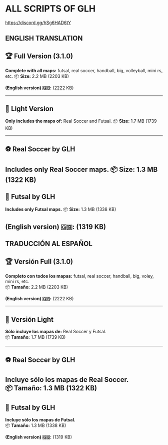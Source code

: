 # ALL SCRIPTS OF GLH
https://discord.gg/hSg6HAD6tY

## ENGLISH TRANSLATION
## 🏆 **Full Version (3.1.0)**
**Complete with all maps:** futsal, real soccer, handball, big, volleyball, mini rs, etc.
📦 **Size:** 2.2 MB (2203 KB)

**(English version) 🇬🇧:** (2222 KB)

---

## 🌟 **Light Version**
**Only includes the maps of:** Real Soccer and Futsal. 📦 **Size:** 1.7 MB (1739 KB)

---

## ⚽ **Real Soccer by GLH**
**Includes only Real Soccer maps.**
📦 **Size:** 1.3 MB (1322 KB)
---

## 🏐 **Futsal by GLH**
**Includes only Futsal maps.**
📦 **Size:** 1.3 MB (1338 KB)

**(English version) 🇬🇧:** (1319 KB)
---------------------------------------------------------------------------------------------------
## TRADUCCIÓN AL ESPAÑOL
## 🏆 **Versión Full (3.1.0)**  
**Completo con todos los mapas:** futsal, real soccer, handball, big, voley, mini rs, etc.  
📦 **Tamaño:** 2.2 MB (2203 KB)  

**(English version) 🇬🇧:** (2222 KB)

---

## 🌟 **Versión Light**  
**Sólo incluye los mapas de:** Real Soccer y Futsal.  
📦 **Tamaño:** 1.7 MB (1739 KB)  

---

## ⚽ **Real Soccer by GLH**  
**Incluye sólo los mapas de Real Soccer.**  
📦 **Tamaño:** 1.3 MB (1322 KB)  
---

## 🏐 **Futsal by GLH**  
**Incluye sólo los mapas de Futsal.**  
📦 **Tamaño:** 1.3 MB (1338 KB)  

**(English version) 🇬🇧:** (1319 KB)
